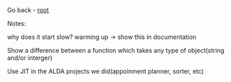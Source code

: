 
Go back - [root](../)

Notes:


why does it start slow? warming up -> show this in documentation

Show a difference between a function which takes any type of object(string and/or interger)

Use JIT in the ALDA projects we did(appoinment planner, sorter, etc)


